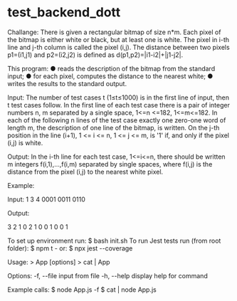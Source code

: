 # test_backend_dott

Challange:
There is given a rectangular bitmap of size n*m. Each pixel of the bitmap is either white or black, but at least one is white. The pixel in i-th line and j-th column is called the pixel (i,j). The distance between two pixels p1=(i1,j1) and p2=(i2,j2) is defined as d(p1,p2)=|i1-i2|+|j1-j2|.

This program:
	● reads the description of the bitmap from the standard input;
	● for each pixel, computes the distance to the nearest white;
	● writes the results to the standard output.

Input:
The number of test cases t (1≤t≤1000) is in the first line of input, then t test cases follow.
In the first line of each test case there is a pair of integer numbers n, m separated by a single space, 1<=n <=182, 1<=m<=182.
In each of the following n lines of the test case exactly one zero-one word of length m, the description of one line of the bitmap, is written.
On the j-th position in the line (i+1), 1 <= i <= n, 1 <= j <= m, is '1' if, and only if the pixel (i,j) is white.

Output:
In the i-th line for each test case, 1<=i<=n, there should be written m integers f(i,1),...,f(i,m)
separated by single spaces, where f(i,j) is the distance from the pixel (i,j) to the nearest white pixel. 

Example:

Input:
1
3 4
0001
0011
0110

Output:

3 2 1 0
2 1 0 0
1 0 0 1

To set up environment run:	$ bash init.sh
To run Jest tests run (from root folder):		$ npm t		- or: $ npx jest --coverage

Usage:
	> App [options]
	> cat <path> | App

Options:
	-f, --file <path>	input from file
	-h, --help			display help for command

Example calls:
	$ node App.js -f <path>
	$ cat <path> | node App.js




